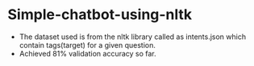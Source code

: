 # Simple-chatbot-using-nltk
- The dataset used is from the nltk library called as intents.json which contain tags(target) for a given question.
-  Achieved 81% validation accuracy so far.
  
